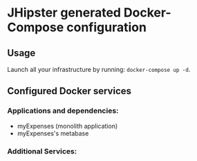 # JHipster generated Docker-Compose configuration

## Usage

Launch all your infrastructure by running: `docker-compose up -d`.

## Configured Docker services

### Applications and dependencies:

- myExpenses (monolith application)
- myExpenses's metabase

### Additional Services:
